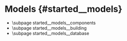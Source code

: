 Models {#started__models}
======================

- \subpage started__models__components
- \subpage started__models__building
- \subpage started__models__database
